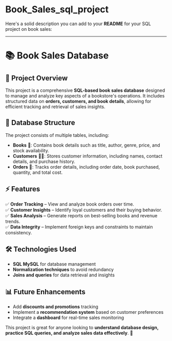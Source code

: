 # Book_Sales_sql_project
Here's a solid description you can add to your **README** for your SQL project on book sales:  

---

# 📚 Book Sales Database  

## 📖 Project Overview  
This project is a comprehensive **SQL-based book sales database** designed to manage and analyze key aspects of a bookstore's operations. It includes structured data on **orders, customers, and book details**, allowing for efficient tracking and retrieval of sales insights.  

## 📂 Database Structure  
The project consists of multiple tables, including:  
- **Books** 📘: Contains book details such as title, author, genre, price, and stock availability.  
- **Customers** 🧑‍💻: Stores customer information, including names, contact details, and purchase history.  
- **Orders** 🛒: Tracks order details, including order date, book purchased, quantity, and total cost.  

## ⚡ Features  
✅ **Order Tracking** – View and analyze book orders over time.  
✅ **Customer Insights** – Identify loyal customers and their buying behavior.  
✅ **Sales Analysis** – Generate reports on best-selling books and revenue trends.  
✅ **Data Integrity** – Implement foreign keys and constraints to maintain consistency.  

## 🛠️ Technologies Used  
- **SQL MySQL** for database management  
- **Normalization techniques** to avoid redundancy  
- **Joins and queries** for data retrieval and insights  

## 📊 Future Enhancements  
- Add **discounts and promotions** tracking  
- Implement a **recommendation system** based on customer preferences  
- Integrate a **dashboard** for real-time sales monitoring  

This project is great for anyone looking to **understand database design, practice SQL queries, and analyze sales data effectively**. 🚀  
